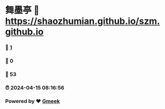 # 舞墨亭 :link: https://shaozhumian.github.io/szm.github.io 
### :page_facing_up: [1](https://shaozhumian.github.io/szm.github.io/tag.html) 
### :speech_balloon: 0 
### :hibiscus: 53 
### :alarm_clock: 2024-04-15 08:16:56 
### Powered by :heart: [Gmeek](https://github.com/Meekdai/Gmeek)
